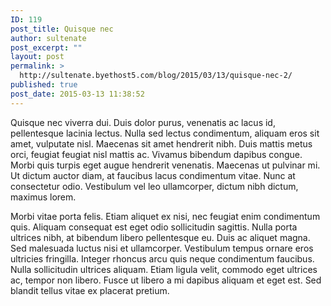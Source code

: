 ```yaml
---
ID: 119
post_title: Quisque nec
author: sultenate
post_excerpt: ""
layout: post
permalink: >
  http://sultenate.byethost5.com/blog/2015/03/13/quisque-nec-2/
published: true
post_date: 2015-03-13 11:38:52
---
```

Quisque nec viverra dui. Duis dolor purus, venenatis ac lacus id, pellentesque lacinia lectus. Nulla sed lectus condimentum, aliquam eros sit amet, vulputate nisl. Maecenas sit amet hendrerit nibh. Duis mattis metus orci, feugiat feugiat nisl mattis ac. Vivamus bibendum dapibus congue. Morbi quis turpis eget augue hendrerit venenatis. Maecenas ut pulvinar mi. Ut dictum auctor diam, at faucibus lacus condimentum vitae. Nunc at consectetur odio. Vestibulum vel leo ullamcorper, dictum nibh dictum, maximus lorem.

Morbi vitae porta felis. Etiam aliquet ex nisi, nec feugiat enim condimentum quis. Aliquam consequat est eget odio sollicitudin sagittis. Nulla porta ultrices nibh, at bibendum libero pellentesque eu. Duis ac aliquet magna. Sed malesuada luctus nisi et ullamcorper. Vestibulum tempus ornare eros ultricies fringilla. Integer rhoncus arcu quis neque condimentum faucibus. Nulla sollicitudin ultrices aliquam. Etiam ligula velit, commodo eget ultrices ac, tempor non libero. Fusce ut libero a mi dapibus aliquam et eget est. Sed blandit tellus vitae ex placerat pretium.